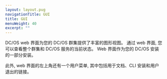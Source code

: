 ```yaml
---
layout: layout.pug
navigationTitle: GUI
title: GUI
menuWeight: 40
excerpt: ""
---
```

DC/OS web 界面为您的 DC/OS 群集提供了丰富的图形视图。 通过 web 界面, 您可以查看整个群集和 DC/OS 服务的当前状态。 Web 界面作为您的 DC/OS 安装的一部分安装。

此外, web 界面的左上角还有一个用户菜单, 其中包括用于文档、CLI 安装和用户退出的链接。